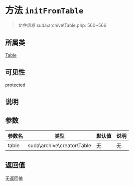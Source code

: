 # 方法 `initFromTable`

> *文件信息* suda\archive\Table.php: 560~566

## 所属类 

[Table](../Table.md)

## 可见性

protected

## 说明



## 参数


| 参数名 | 类型 | 默认值 | 说明 |
|--------|-----|-------|-------|
| table |  suda\archive\creator\Table | 无 | 无 |



## 返回值

无返回值
